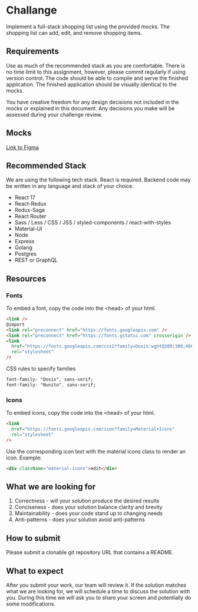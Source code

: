 # Challange

Implement a full-stack shopping list using the provided mocks. The shopping list can add, edit, and remove shopping items.

## Requirements

Use as much of the recommended stack as you are comfortable. There is no time limit to this
assignment, however, please commit regularly if using version control. The code should be able
to compile and serve the finished application. The finished application should be visually
identical to the mocks.

You have creative freedom for any design decisions not included in the mocks or explained in
this document. Any decisions you make will be assessed during your challenge review.

## Mocks

[Link to Figma](https://www.figma.com/file/FP6nTXF1nqA9J5QFk0ieHi/DEMO-UI-TEST?node-id=0%3A1)

## Recommended Stack

We are using the following tech stack. React is required. Backend code may be written in any language and stack of your choice.

- React 17
- React-Redux
- Redux-Saga
- React Router
- Sass / Less / CSS / JSS / styled-components / react-with-styles
- Material-UI
- Node
- Express
- Golang
- Postgres
- REST or GraphQL

## Resources

### Fonts

To embed a font, copy the code into the \<head\> of your html.

```html
<link />
@import
<link rel="preconnect" href="https://fonts.googleapis.com" />
<link rel="preconnect" href="https://fonts.gstatic.com" crossorigin />
<link
  href="https://fonts.googleapis.com/css2?family=Dosis:wght@200;300;400;500;600&family=Nunito:ital,wght@0,200;0,300;0,400;0,600;1,200;1,300;1,400;1,600&display=swap"
  rel="stylesheet"
/>
```

CSS rules to specify families

```css
font-family: "Dosis", sans-serif;
font-family: "Nunito", sans-serif;
```

### Icons

To embed icons, copy the code into the \<head\> of your html.

```html
<link
  href="https://fonts.googleapis.com/icon?family=Material+Icons"
  rel="stylesheet"
/>
```

Use the corresponding icon text with the material icons class to render an icon. Example:

```html
<div className="material-icons">edit</div>
```

## What we are looking for

1. Correctness - will your solution produce the desired results
2. Conciseness - does your solution balance clarity and brevity
3. Maintainability - does your code stand up to changing needs
4. Anti-patterns - does your solution avoid anti-patterns

## How to submit

Please submit a clonable git repository URL that contains a README.

## What to expect

After you submit your work, our team will review it. If the solution matches what we are looking for, we will schedule a time to discuss the solution with you. During this time we will ask you to share your screen and potentially do some modifications.
